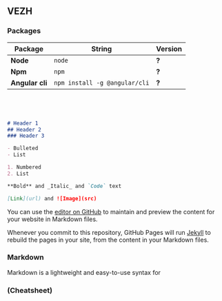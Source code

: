 ## VEZH


### Packages

Package | String | Version
--- | --- | ---
**Node**| `node` | **?**
**Npm** | `npm`| **?**
**Angular cli** | `npm install -g @angular/cli` | **?**





```markdown




# Header 1
## Header 2
### Header 3

- Bulleted
- List

1. Numbered
2. List

**Bold** and _Italic_ and `Code` text

[Link](url) and ![Image](src)
```

You can use the [editor on GitHub](https://github.com/Vezh/Home/edit/master/README.md) to maintain and preview the content for your website in Markdown files.

Whenever you commit to this repository, GitHub Pages will run [Jekyll](https://jekyllrb.com/) to rebuild the pages in your site, from the content in your Markdown files.

### Markdown

Markdown is a lightweight and easy-to-use syntax for 
### (Cheatsheet)
